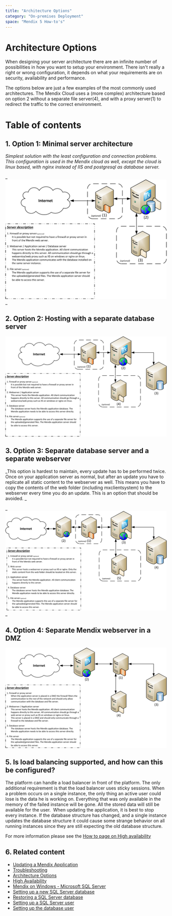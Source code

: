 ```yaml
---
title: "Architecture Options"
category: "On-premises Deployment"
space: "Mendix 5 How-to's"
---
```

# Architecture Options



When designing your server architecture there are an infinite number of possibilities in how you want to setup your environment. There isn't really a right or wrong configuration, it depends on what your requirements are on security, availability and performance. 

The options below are just a few examples of the most commonly used architectures. The Mendix Cloud uses a (more complex) architecture based on option 2 without a separate file server(4), and with a proxy server(1) to redirect the traffic to the correct environment. 

# Table of contents

## 1. Option 1: Minimal server architecture

_Simplest solution with the least configuration and connection problems. This configuration is used in the Mendix cloud as well, except the cloud is linux based, with nginx instead of IIS and postgresql as database server._

_![](attachments/8785851/8946788.jpg)
_

## 2\. Option 2: Hosting with a separate database server

![](attachments/8785851/8946789.jpg)

## 3\. Option 3: Separate database server and a separate webserver

_This option is hardest to maintain, every update has to be performed twice. Once on your application server as normal, but after an update you have to replicate all static content to the webserver as well. This means you have to copy the contents of the web folder (including mxclientsystem) to the webserver every time you do an update. This is an option that should be avoided. _

_![](attachments/8785851/8946790.jpg)
_

## 4\. Option 4: Separate Mendix webserver in a DMZ

![](attachments/8785851/8946787.jpg)

## 5\. Is load balancing supported, and how can this be configured?

The platform can handle a load balancer in front of the platform. The only additional requirement is that the load balancer uses sticky sessions. When a problem occurs on a single instance, the only thing an active user could lose is the data he is working on. Everything that was only available in the memory of the failed instance will be gone. All the stored data will still be available for the user. 
When updating the application, it is best to stop every instance. If the database structure has changed, and a single instance updates the database structure it could cause some strange behavior on all running instances since they are still expecting the old database structure.

For more information please see the [How to page on High availability](/howto50/high-availability)

## 6\. Related content

*   [Updating a Mendix Application](/howto50/updating-a-mendix-application)
*   [Troubleshooting](/howto50/troubleshooting)
*   [Architecture Options](/howto50/architecture-options)
*   [High Availability](/howto50/high-availability)
*   [Mendix on Windows - Microsoft SQL Server](/howto50/mendix-on-windows-microsoft-sql-server)
*   [Setting up a new SQL Server database](/howto50/setting-up-a-new-sql-server-database)
*   [Restoring a SQL Server database](/howto50/restoring-a-sql-server-database)
*   [Setting up a SQL Server user](/howto50/setting-up-a-sql-server-user)
*   [Setting up the database user](/howto50/setting-up-the-database-user)

